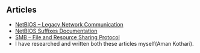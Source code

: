 ## Articles  
- [NetBIOS – Legacy Network Communication](./netbios.md)
- [NetBIOS Suffixes Documentation ](./NetBIOS_suffixes.md)
- [SMB – File and Resource Sharing Protocol](./SMB.md)
- I have researched and written both these articles myself(Aman Kothari).
